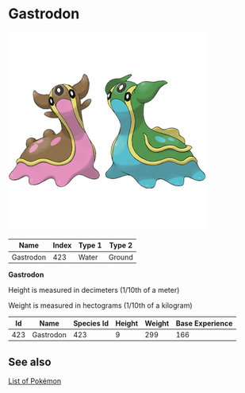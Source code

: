 # Gastrodon


![Gastrodon](images/423.png)

| **Name** | **Index** | **Type 1** | **Type 2** |
|----|----|----|----|
| Gastrodon | 423 | Water | Ground  |

**Gastrodon** 


Height is measured in decimeters (1/10th of a meter)

Weight is measured in hectograms (1/10th of a kilogram)

| **Id** | **Name** | **Species Id** | **Height** | **Weight** | **Base Experience** |
|--------|----------|----------------|------------|------------|---------------------|
| 423 | Gastrodon | 423 | 9 | 299 | 166 |


## See also

[List of Pokémon](../pokemon.md)

